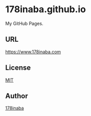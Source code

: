 # 178inaba.github.io

My GitHub Pages.

## URL

https://www.178inaba.com

## License

[MIT](LICENSE)

## Author

[178inaba](https://github.com/178inaba)
